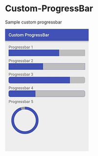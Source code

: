 # Custom-ProgressBar
Sample custom progressbar

![alt tag](https://raw.githubusercontent.com/Bugchain/Custom-ProgressBar/master/Screensho1.jpg)
